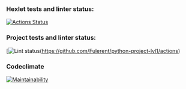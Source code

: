 ### Hexlet tests and linter status:
[![Actions Status](https://github.com/Fulerent/python-project-lvl1/workflows/hexlet-check/badge.svg)](https://github.com/Fulerent/python-project-lvl1/actions)

### Project tests and linter status:
[![Lint status](https://github.com/Fulerent/python-project-lvl1/workflows/lint-check/badge.svg)(https://github.com/Fulerent/python-project-lvl1/actions)

### Codeclimate
[![Maintainability](https://api.codeclimate.com/v1/badges/c71e703953c572dee4b6/maintainability)](https://codeclimate.com/github/Fulerent/python-project-lvl1/maintainability)

